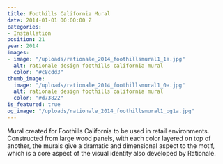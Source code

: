 ```yaml
---
title: Foothills California Mural
date: 2014-01-01 00:00:00 Z
categories:
- Installation
position: 21
year: 2014
images:
- image: "/uploads/rationale_2014_foothillsmural1_1a.jpg"
  alt: rationale design foothills california mural
  color: "#c8cdd3"
thumb_image:
  image: "/uploads/rationale_2014_foothillsmural1_0a.jpg"
  alt: rationale design foothills california mural
  color: "#d73822"
is_featured: true
og_image: "/uploads/rationale_2014_foothillsmural1_og1a.jpg"
---
```


Mural created for Foothills California to be used in retail environments. Constructed from large wood panels, with each color layered on top of another, the murals give a dramatic and dimensional aspect to the motif, which is a core aspect of the visual identity also developed by Rationale.